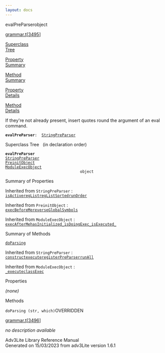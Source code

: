 ```yaml
---
layout: docs
---
```

<span class="title">evalPreParser</span><span class="type">object</span>

[grammar.t](../file/grammar.t.html)\[[3495](../source/grammar.t.html#3495)\]

[Superclass  
Tree](#_SuperClassTree_)

[Property  
Summary](#_PropSummary_)

[Method  
Summary](#_MethodSummary_)

[Property  
Details](#_Properties_)

[Method  
Details](#_Methods_)



If they're not already present, insert quotes round the argument of an
eval command.

**`evalPreParser`**` :   `[`StringPreParser`](../object/StringPreParser.html)



<span id="_SuperClassTree_"></span>



<span class="hdln">Superclass Tree</span>   (in declaration order)



**`evalPreParser`**  
[`StringPreParser`](../object/StringPreParser.html)  
[`PreinitObject`](../object/PreinitObject.html)  
[`ModuleExecObject`](../object/ModuleExecObject.html)  
`                                 object`  
<span id="_PropSummary_"></span>



<span class="hdln">Summary of Properties</span>  





Inherited from `StringPreParser` :  
[`isActive`](../object/StringPreParser.html#isActive)[`regList`](../object/StringPreParser.html#regList)[`regListSorted`](../object/StringPreParser.html#regListSorted)[`runOrder`](../object/StringPreParser.html#runOrder)

Inherited from `PreinitObject` :  
[`execBeforeMe`](../object/PreinitObject.html#execBeforeMe)[`reverseGlobalSymbols`](../object/PreinitObject.html#reverseGlobalSymbols)

Inherited from `ModuleExecObject` :  
[`execAfterMe`](../object/ModuleExecObject.html#execAfterMe)[`hasInitialized_`](../object/ModuleExecObject.html#hasInitialized_)[`isDoingExec_`](../object/ModuleExecObject.html#isDoingExec_)[`isExecuted_`](../object/ModuleExecObject.html#isExecuted_)

<span id="_MethodSummary_"></span>



<span class="hdln">Summary of Methods</span>  



[`doParsing`](#doParsing)

Inherited from `StringPreParser` :  
[`construct`](../object/StringPreParser.html#construct)[`execute`](../object/StringPreParser.html#execute)[`registerPreParser`](../object/StringPreParser.html#registerPreParser)[`runAll`](../object/StringPreParser.html#runAll)



Inherited from `ModuleExecObject` :  
[`_execute`](../object/ModuleExecObject.html#_execute)[`classExec`](../object/ModuleExecObject.html#classExec)

<span id="_Properties_"></span>



<span class="hdln">Properties</span>  



*(none)* <span id="_Methods_"></span>



<span class="hdln">Methods</span>  



<span id="doParsing"></span>

`doParsing (str, which)`<span class="rem">OVERRIDDEN</span>

[grammar.t](../file/grammar.t.html)\[[3496](../source/grammar.t.html#3496)\]



*no description available*





Adv3Lite Library Reference Manual  
Generated on 15/03/2023 from adv3Lite version 1.6.1


